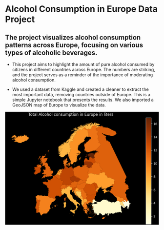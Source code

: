 # Alcohol Consumption in Europe Data Project


## The project visualizes alcohol consumption patterns across Europe, focusing on various types of alcoholic beverages.

* This project aims to highlight the amount of pure alcohol consumed by citizens in different countries across Europe. The numbers are striking, and the project serves as a reminder of the importance of moderating alcohol consumption.

* We used a dataset from Kaggle and created a cleaner to extract the most important data, removing countries outside of Europe. This is a simple Jupyter notebook that presents the results. We also imported a GeoJSON map of Europe to visualize the data.




![img](./img/europe_alcohol_map.png)